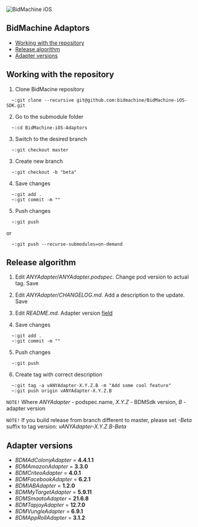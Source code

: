 ![BidMachine iOS](https://appodeal-ios.s3-us-west-1.amazonaws.com/docs/bidmachine.png)

## BidMachine Adaptors

- [Working with the repository](#user-content-working-with-the-repository)
- [Release algorithm](#user-content-release-algorithm)
- [Adapter versions](#user-content-adapter-versions)

## Working with the repository

1. Clone BidMacine repository
```shell
  ~:git clone --recursive git@github.com:bidmachine/BidMachine-iOS-SDK.git
```

2. Go to the submodule folder
```shell
  ~:cd BidMachine-iOS-Adaptors
```

3. Switch to the desired branch
```shell
  ~:git checkout master
```

3. Create new branch
```shell
  ~:git checkout -b "beta"
```

4. Save changes
```shell
  ~:git add .
  ~:git commit -m ""
```

5. Push changes
```shell
  ~:git push
```
or

```shell
  ~:git push --recurse-submodules=on-demand
```

## Release algorithm

1. Edit *ANYAdapter/ANYAdapter.podspec*. Change pod version to actual tag. Save

2. Edit *ANYAdapter/CHANGELOG.md*. Add a description to the update. Save

3. Edit *README.md*. Adapter version [field](#user-content-adapter-versions)

4. Save changes
```shell
  ~:git add .
  ~:git commit -m ""
```

5. Push changes
```shell
  ~:git push
```

6. Create tag with correct description 
```shell
  ~:git tag -a vANYAdapter-X.Y.Z.B -m "Add some cool feature"
  ~:git push origin vANYAdapter-X.Y.Z.B
```
`NOTE!` Where *ANYAdapter* - podspec.name, *X.Y.Z* - BDMSdk version, *B* - adapter version

`NOTE!` If you build release from branch different to master, please set *-Beta* suffix to tag version: *vANYAdapter-X.Y.Z.B-Beta*

## Adapter versions

- *BDMAdColonyAdapter* 	= **4.4.1.1**
- *BDMAmazonAdapter* 	= **3.3.0**
- *BDMCriteoAdapter* 	= **4.0.1**
- *BDMFacebookAdapter* 	= **6.2.1**
- *BDMIABAdapter* 		= **1.2.0**
- *BDMMyTargetAdapter* 	= **5.9.11**
- *BDMSmaatoAdapter* 	= **21.6.8**
- *BDMTapjoyAdapter* 	= **12.7.0**
- *BDMVungleAdapter* 	= **6.9.1**
- *BDMAppRollAdapter*     = **3.1.2**
